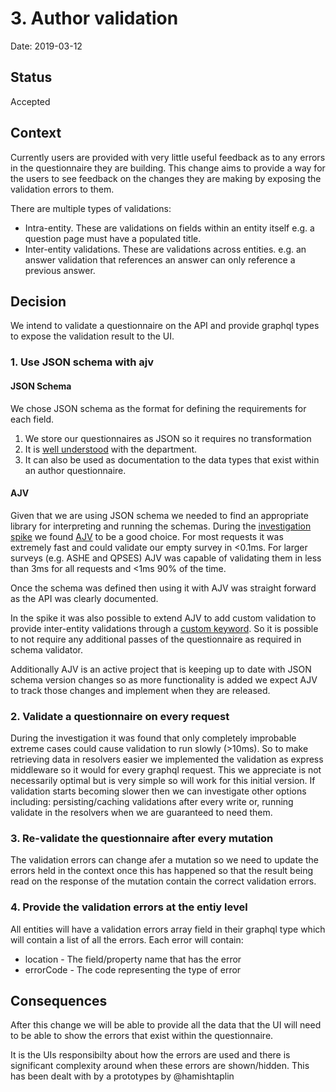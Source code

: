 # 3. Author validation

Date: 2019-03-12

## Status

Accepted

## Context

Currently users are provided with very little useful feedback as to any errors in the questionnaire
they are building. This change aims to provide a way for the users to see feedback on the changes
they are making by exposing the validation errors to them.

There are multiple types of validations:
- Intra-entity. These are validations on fields within an entity itself e.g. a question page must
have a populated title.
- Inter-entity validations. These are validations across entities. e.g. an answer validation that
references an answer can only reference a previous answer.

## Decision

We intend to validate a questionnaire on the API and provide graphql types to expose the validation
result to the UI.

### 1. Use JSON schema with ajv
#### JSON Schema
We chose JSON schema as the format for defining the requirements for each field.
1. We store our questionnaires as JSON so it requires no transformation
1. It is [well understood](https://github.com/ONSdigital/eq-schema-validator) with the department.
1. It can also be used as documentation to the data types that exist within an author questionnaire.

#### AJV
Given that we are using JSON schema we needed to find an appropriate library for interpreting and 
running the schemas. During the 
[investigation spike](https://github.com/ONSdigital/eq-author-app/tree/spike-valdation-json-schema)
we found [AJV](https://ajv.js.org/) to be a good choice. For most requests it was extremely fast and
could validate our empty survey in <0.1ms. For larger surveys (e.g. ASHE and QPSES) AJV was capable 
of validating them in less than 3ms for all requests and <1ms 90% of the time. 

Once the schema was defined then using it with AJV was straight forward as the API was clearly 
documented. 

In the spike it was also possible to extend AJV to add custom validation to provide inter-entity 
validations through a [custom keyword](https://ajv.js.org/custom.html). So it is possible to not
require any additional passes of the questionnaire as required in schema validator.

Additionally AJV is an active project that is keeping up to date with JSON schema version changes
so as more functionality is added we expect AJV to track those changes and implement when they are
released.

### 2. Validate a questionnaire on every request
During the investigation it was found that only completely improbable extreme cases could cause
validation to run slowly (>10ms). So to make retrieving data in resolvers easier we implemented the
validation as express middleware so it would for every graphql request. This we appreciate is not
necessarily optimal but is very simple so will work for this initial version. If validation starts
becoming slower then we can investigate other options including: persisting/caching validations
after every write or, running validate in the resolvers when we are guaranteed to need them.

### 3. Re-validate the questionnaire after every mutation
The validation errors can change afer a mutation so we need to update the errors held in the context
once this has happened so that the result being read on the response of the mutation contain the
correct validation errors.

### 4. Provide the validation errors at the entiy level
All entities will have a validation errors array field in their graphql type which will contain a 
list of all the errors. Each error will contain:
- location - The field/property name that has the error
- errorCode - The code representing the type of error

## Consequences

After this change we will be able to provide all the data that the UI will need to be able to show
the errors that exist within the questionnaire. 

It is the UIs responsibilty about how the errors are used and there is significant complexity around
when these errors are shown/hidden. This has been dealt with by a prototypes by @hamishtaplin
